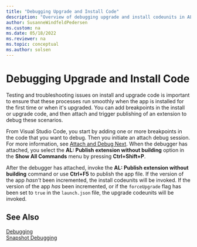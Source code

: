 ```yaml
---
title: "Debugging Upgrade and Install Code"
description: "Overview of debugging upgrade and install codeunits in AL for Business Central"
author: SusanneWindfeldPedersen
ms.custom: na
ms.date: 05/18/2022
ms.reviewer: na
ms.topic: conceptual
ms.author: solsen
---
```


# Debugging Upgrade and Install Code

Testing and troubleshooting issues on install and upgrade code is important to ensure that these processes run smoothly when the app is installed for the first time or when it's upgraded. You can add breakpoints in the install or upgrade code, and then attach and trigger publishing of an extension to debug these scenarios.

From Visual Studio Code, you start by adding one or more breakpoints in the code that you want to debug. Then you initiate an attach debug session. For more information, see [Attach and Debug Next](devenv-attach-debug-next.md). When the debugger has attached, you select the **AL: Publish extension without building** option in the **Show All Commands** menu by pressing **Ctrl+Shift+P**.

After the debugger has attached, invoke the **AL: Publish extension without building** command or use **Ctrl+F5** to publish the app file. If the version of the app *hasn't* been incremented, the install codeunits will be invoked. If the version of the app *has* been incremented, or if the `forceUpgrade` flag has been set to `true` in the `launch.json` file, the upgrade codeunits will be invoked.

## See Also

[Debugging](devenv-debugging.md)  
[Snapshot Debugging](devenv-snapshot-debugging.md)